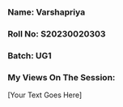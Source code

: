 ### Name: Varshapriya
### Roll No: S20230020303
### Batch: UG1

### My Views On The Session:
[Your Text Goes Here]
